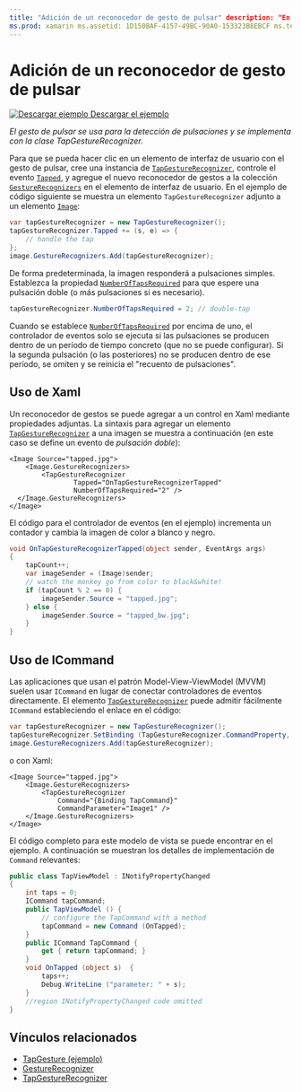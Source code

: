 ```yaml
---
title: "Adición de un reconocedor de gesto de pulsar" description: "En este artículo se explica cómo usar el gesto de pulsar para la detección de pulsaciones en una aplicación de Xamarin.Forms. La detección de pulsaciones se implementa con la clase TapGestureRecognizer."
ms.prod: xamarin ms.assetid: 1D150BAF-4157-49BC-90A0-153323B8EBCF ms.technology: xamarin-forms author: davidbritch ms.author: dabritch ms.date: 01/21/2016 no-loc: [Xamarin.Forms, Xamarin.Essentials]
---
```


# <a name="adding-a-tap-gesture-recognizer"></a>Adición de un reconocedor de gesto de pulsar

[![Descargar ejemplo](~/media/shared/download.png) Descargar el ejemplo](https://docs.microsoft.com/samples/xamarin/xamarin-forms-samples/workingwithgestures-tapgesture)

_El gesto de pulsar se usa para la detección de pulsaciones y se implementa con la clase TapGestureRecognizer._

Para que se pueda hacer clic en un elemento de interfaz de usuario con el gesto de pulsar, cree una instancia de [`TapGestureRecognizer`](xref:Xamarin.Forms.TapGestureRecognizer), controle el evento [`Tapped`](xref:Xamarin.Forms.TapGestureRecognizer.Tapped), y agregue el nuevo reconocedor de gestos a la colección [`GestureRecognizers`](xref:Xamarin.Forms.View.GestureRecognizers) en el elemento de interfaz de usuario. En el ejemplo de código siguiente se muestra un elemento `TapGestureRecognizer` adjunto a un elemento [`Image`](xref:Xamarin.Forms.Image):

```csharp
var tapGestureRecognizer = new TapGestureRecognizer();
tapGestureRecognizer.Tapped += (s, e) => {
    // handle the tap
};
image.GestureRecognizers.Add(tapGestureRecognizer);
```

De forma predeterminada, la imagen responderá a pulsaciones simples. Establezca la propiedad [`NumberOfTapsRequired`](xref:Xamarin.Forms.TapGestureRecognizer.NumberOfTapsRequired) para que espere una pulsación doble (o más pulsaciones si es necesario).

```csharp
tapGestureRecognizer.NumberOfTapsRequired = 2; // double-tap
```

Cuando se establece [`NumberOfTapsRequired`](xref:Xamarin.Forms.TapGestureRecognizer.NumberOfTapsRequired) por encima de uno, el controlador de eventos solo se ejecuta si las pulsaciones se producen dentro de un período de tiempo concreto (que no se puede configurar). Si la segunda pulsación (o las posteriores) no se producen dentro de ese período, se omiten y se reinicia el "recuento de pulsaciones".

## <a name="using-xaml"></a>Uso de Xaml

Un reconocedor de gestos se puede agregar a un control en Xaml mediante propiedades adjuntas. La sintaxis para agregar un elemento [`TapGestureRecognizer`](xref:Xamarin.Forms.TapGestureRecognizer) a una imagen se muestra a continuación (en este caso se define un evento de *pulsación doble*):

```xaml
<Image Source="tapped.jpg">
    <Image.GestureRecognizers>
        <TapGestureRecognizer
                Tapped="OnTapGestureRecognizerTapped"
                NumberOfTapsRequired="2" />
  </Image.GestureRecognizers>
</Image>
```

El código para el controlador de eventos (en el ejemplo) incrementa un contador y cambia la imagen de color a blanco y negro.

```csharp
void OnTapGestureRecognizerTapped(object sender, EventArgs args)
{
    tapCount++;
    var imageSender = (Image)sender;
    // watch the monkey go from color to black&white!
    if (tapCount % 2 == 0) {
        imageSender.Source = "tapped.jpg";
    } else {
        imageSender.Source = "tapped_bw.jpg";
    }
}
```

## <a name="using-icommand"></a>Uso de ICommand

Las aplicaciones que usan el patrón Model-View-ViewModel (MVVM) suelen usar `ICommand` en lugar de conectar controladores de eventos directamente. El elemento [`TapGestureRecognizer`](xref:Xamarin.Forms.TapGestureRecognizer) puede admitir fácilmente `ICommand` estableciendo el enlace en el código:

```csharp
var tapGestureRecognizer = new TapGestureRecognizer();
tapGestureRecognizer.SetBinding (TapGestureRecognizer.CommandProperty, "TapCommand");
image.GestureRecognizers.Add(tapGestureRecognizer);
```

o con Xaml:

```xaml
<Image Source="tapped.jpg">
    <Image.GestureRecognizers>
        <TapGestureRecognizer
            Command="{Binding TapCommand}"
            CommandParameter="Image1" />
    </Image.GestureRecognizers>
</Image>
```

El código completo para este modelo de vista se puede encontrar en el ejemplo. A continuación se muestran los detalles de implementación de `Command` relevantes:

```csharp
public class TapViewModel : INotifyPropertyChanged
{
    int taps = 0;
    ICommand tapCommand;
    public TapViewModel () {
        // configure the TapCommand with a method
        tapCommand = new Command (OnTapped);
    }
    public ICommand TapCommand {
        get { return tapCommand; }
    }
    void OnTapped (object s)  {
        taps++;
        Debug.WriteLine ("parameter: " + s);
    }
    //region INotifyPropertyChanged code omitted
}
```

## <a name="related-links"></a>Vínculos relacionados

- [TapGesture (ejemplo)](https://docs.microsoft.com/samples/xamarin/xamarin-forms-samples/workingwithgestures-tapgesture)
- [GestureRecognizer](xref:Xamarin.Forms.GestureRecognizer)
- [TapGestureRecognizer](xref:Xamarin.Forms.TapGestureRecognizer)
